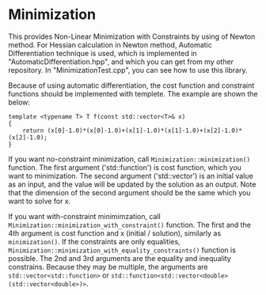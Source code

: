 # Minimization
This provides Non-Linear Minimization with Constraints by using of Newton method.
For Hessian calculation in Newton method, Automatic Differentiation technique is used,
which is implemented in "AutomaticDifferentiation.hpp", and which you can get from my other repository.
In "MinimizationTest.cpp", you can see how to use this library.

Because of using automatic differentiation, the cost function and constraint functions should be implemented with templete.
The example are shown the below:

    template <typename T> T f(const std::vector<T>& x)
    {
        return (x[0]-1.0)*(x[0]-1.0)+(x[1]-1.0)*(x[1]-1.0)+(x[2]-1.0)*(x[2]-1.0);
    }

If you want no-constraint minimization, call `Minimization::minimization()` function.
The first argument ('std::function') is cost function, which you want to minimization.
The second argument ('std::vector<double>') is an initial value as an input, 
and the value will be updated by the solution as an output.
Note that the dimension of the second argument should be the same which you want to solve for x.

If you want with-constraint minimimzation, call `Minimization::minimization_with_constraint()` function.
The first and the 4th argument is cost function and x (initial / solution), similarly as `minimization()`.
If the constraints are only equalities, `Minimization::minimization_with_equality_constraints()` function is possible.
The 2nd and 3rd arguments are the equality and inequality constrains. 
Because they may be multiple, the arguments are `std::vector<std::function>` or `std::function<std::vector<double>(std::vector<double>)>`.
